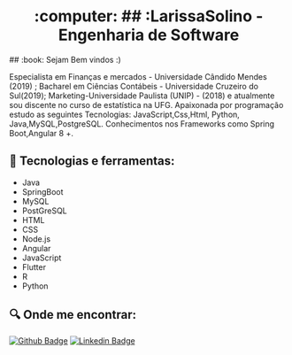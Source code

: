 <h1 align="center">
   :computer: ## :LarissaSolino - Engenharia de Software
</h1>
## :book: Sejam Bem vindos :)
<p> 
Especialista em Finanças e mercados - Universidade Cândido Mendes (2019) ; Bacharel em Ciências Contábeis - Universidade Cruzeiro do Sul(2019); Marketing-Universidade Paulista (UNIP) - (2018) e atualmente sou discente no curso de estatística na UFG.
Apaixonada por programação estudo as seguintes Tecnologias: JavaScript,Css,Html, Python,
Java,MySQL,PostgreSQL.
Conhecimentos nos Frameworks como Spring Boot,Angular 8 +.
<p>   
    
 ## :iphone: Tecnologias e ferramentas:
 
<ul>
    <li>Java</li>
  	<li>SpringBoot</li>
  	<li>MySQL</li>
  	<li>PostGreSQL</li>
  	<li>HTML</li>
  	<li>CSS</li>
  	<li>Node.js</li>
    <li>Angular</li>
  	<li>JavaScript</li>
  	<li>Flutter</li>
    <li>R</li>
    <li>Python</li>
</ul>


 ## :mag: Onde me encontrar:
[![Github Badge](https://img.shields.io/badge/github-%23100000.svg?&style=for-the-badge&logo=github&logoColor=white&link=https://github.com/solinolarissa)](https://github.com/solinolarissa)
[![Linkedin Badge](https://img.shields.io/badge/linkedin-%230077B5.svg?&style=for-the-badge&logo=linkedin&logoColor=white&link=https://www.linkedin.com/in/larissa-solino-a977b012/)](https://www.linkedin.com/in/larissa-solino-a977b0127/)


